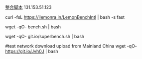 [整合脚本](https://www.hostloc.com/forum.php?mod=viewthread&tid=730696&extra=&highlight=vps%E6%B5%8B&page=1)
131.153.51.123

curl -fsL https://ilemonra.in/LemonBenchIntl | bash -s fast

wget -qO- bench.sh | bash

wget -qO- git.io/superbench.sh | bash

#test network download upload from Mainland China
wget -qO- https://git.io/Jvh0J | bash
